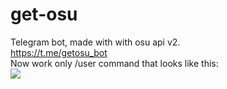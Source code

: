 # get-osu

Telegram bot, made with with osu api v2.<br>
https://t.me/getosu_bot<br>
Now work only /user command that looks like this:<br>
![](https://i.imgur.com/0z2Oh6N.png)

